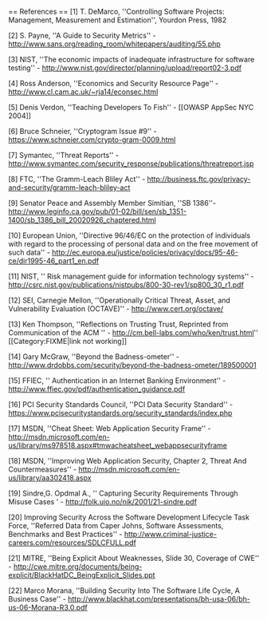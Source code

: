 == References ==
[1] T. DeMarco, ''Controlling Software Projects: Management, Measurement and Estimation'', Yourdon Press, 1982

[2] S. Payne, ''A Guide to Security Metrics'' - http://www.sans.org/reading_room/whitepapers/auditing/55.php

[3] NIST, ''The economic impacts of inadequate infrastructure for software testing'' - http://www.nist.gov/director/planning/upload/report02-3.pdf

[4] Ross Anderson, ''Economics and Security Resource Page'' - http://www.cl.cam.ac.uk/~rja14/econsec.html 

[5] Denis Verdon, ''Teaching Developers To Fish'' - [[OWASP AppSec NYC 2004]]

[6] Bruce Schneier, ''Cryptogram Issue #9'' - https://www.schneier.com/crypto-gram-0009.html

[7] Symantec, ''Threat Reports'' -  http://www.symantec.com/security_response/publications/threatreport.jsp

[8] FTC, ''The Gramm-Leach Bliley Act'' - http://business.ftc.gov/privacy-and-security/gramm-leach-bliley-act

[9] Senator Peace and Assembly Member Simitian, ''SB 1386''- http://www.leginfo.ca.gov/pub/01-02/bill/sen/sb_1351-1400/sb_1386_bill_20020926_chaptered.html

[10] European Union, ''Directive 96/46/EC on the protection of individuals with regard to the processing of personal data and on the free movement of such data'' -
http://ec.europa.eu/justice/policies/privacy/docs/95-46-ce/dir1995-46_part1_en.pdf

[11] NIST, '' Risk management guide for information technology systems'' - http://csrc.nist.gov/publications/nistpubs/800-30-rev1/sp800_30_r1.pdf

[12] SEI, Carnegie Mellon, ''Operationally Critical Threat, Asset, and Vulnerability Evaluation (OCTAVE)'' - http://www.cert.org/octave/

[13] Ken Thompson, ''Reflections on Trusting Trust, Reprinted from Communication of the ACM '' - http://cm.bell-labs.com/who/ken/trust.html''   [[Category:FIXME|link not working]]

[14] Gary McGraw, ''Beyond the Badness-ometer'' - http://www.drdobbs.com/security/beyond-the-badness-ometer/189500001

[15] FFIEC, '' Authentication in an Internet Banking Environment'' - http://www.ffiec.gov/pdf/authentication_guidance.pdf

[16] PCI Security Standards Council, ''PCI Data Security Standard'' - https://www.pcisecuritystandards.org/security_standards/index.php 

[17] MSDN, ''Cheat Sheet: Web Application Security Frame'' - http://msdn.microsoft.com/en-us/library/ms978518.aspx#tmwacheatsheet_webappsecurityframe 

[18] MSDN, ''Improving Web Application Security, Chapter 2, Threat And Countermeasures'' - http://msdn.microsoft.com/en-us/library/aa302418.aspx

[19] Sindre,G. Opdmal A., '' Capturing Security Requirements Through Misuse Cases ' - http://folk.uio.no/nik/2001/21-sindre.pdf

[20] Improving Security Across the Software Development Lifecycle Task Force, ''Referred Data from Caper Johns, Software Assessments, Benchmarks and Best Practices'' - http://www.criminal-justice-careers.com/resources/SDLCFULL.pdf

[21] MITRE, ''Being Explicit About Weaknesses, Slide 30, Coverage of CWE'' - http://cwe.mitre.org/documents/being-explicit/BlackHatDC_BeingExplicit_Slides.ppt

[22] Marco Morana, ''Building Security Into The Software Life Cycle, A Business Case'' - http://www.blackhat.com/presentations/bh-usa-06/bh-us-06-Morana-R3.0.pdf
<br>
